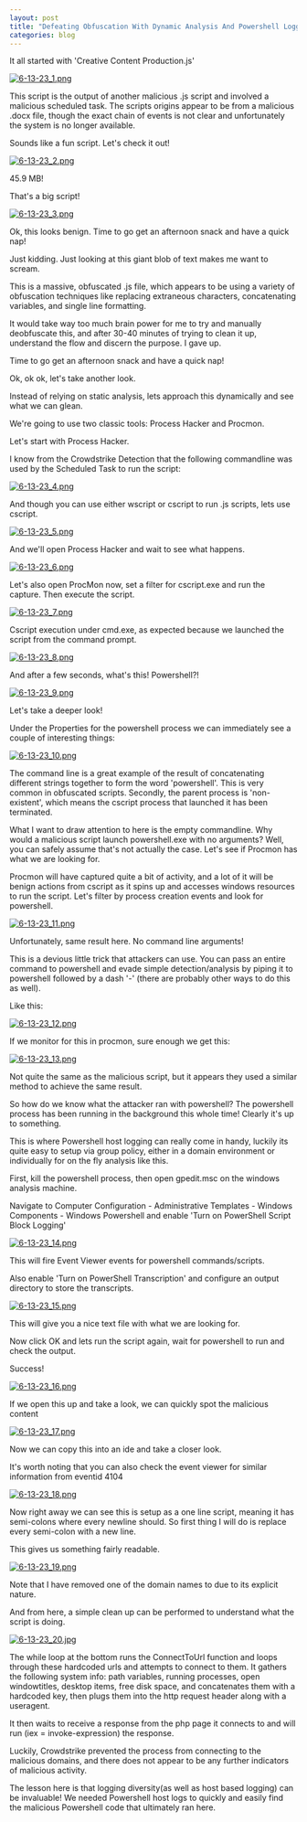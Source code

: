```yaml
---
layout: post
title: "Defeating Obfuscation With Dynamic Analysis And Powershell Logging​"
categories: blog
---
```


It all started with 'Creative Content Production.js'

[![6-13-23_1.png](/assets/images/6-13-23/6-13-23_1.png)](/assets/images/6-13-23/6-13-23_1.png)


This script is the output of another malicious .js script and involved a malicious scheduled task. The scripts origins appear to be from a malicious .docx file, though the exact chain of events is not clear and unfortunately the system is no longer available.

Sounds like a fun script. Let's check it out!

[![6-13-23_2.png](/assets/images/6-13-23/6-13-23_2.png)](/assets/images/6-13-23/6-13-23_2.png)


45.9 MB!

That's a big script!

[![6-13-23_3.png](/assets/images/6-13-23/6-13-23_3.png)](/assets/images/6-13-23/6-13-23_3.png)


Ok, this looks benign. Time to go get an afternoon snack and have a quick nap!

Just kidding. Just looking at this giant blob of text makes me want to scream.

This is a massive, obfuscated .js file, which appears to be using a variety of obfuscation techniques like replacing extraneous characters, concatenating variables, and single line formatting.

It would take way too much brain power for me to try and manually deobfuscate this, and after 30-40 minutes of trying to clean it up, understand the flow and discern the purpose. I gave up.

Time to go get an afternoon snack and have a quick nap!

Ok, ok ok, let's take another look.

Instead of relying on static analysis, lets approach this dynamically and see what we can glean.

We're going to use two classic tools: Process Hacker and Procmon.

Let's start with Process Hacker.

I know from the Crowdstrike Detection that the following commandline was used by the Scheduled Task to run the script:

[![6-13-23_4.png](/assets/images/6-13-23/6-13-23_4.png)](/assets/images/6-13-23/6-13-23_4.png)

And though you can use either wscript or cscript to run .js scripts, lets use cscript.


[![6-13-23_5.png](/assets/images/6-13-23/6-13-23_5.png)](/assets/images/6-13-23/6-13-23_5.png)

And we'll open Process Hacker and wait to see what happens.

[![6-13-23_6.png](/assets/images/6-13-23/6-13-23_6.png)](/assets/images/6-13-23/6-13-23_6.png)

Let's also open ProcMon now, set a filter for cscript.exe and run the capture. Then execute the script.

[![6-13-23_7.png](/assets/images/6-13-23/6-13-23_7.png)](/assets/images/6-13-23/6-13-23_7.png)

Cscript execution under cmd.exe, as expected because we launched the script from the command prompt.

[![6-13-23_8.png](/assets/images/6-13-23/6-13-23_8.png)](/assets/images/6-13-23/6-13-23_8.png)

And after a few seconds, what's this! Powershell?! 

[![6-13-23_9.png](/assets/images/6-13-23/6-13-23_9.png)](/assets/images/6-13-23/6-13-23_9.png)

Let's take a deeper look!

Under the Properties for the powershell process we can immediately see a couple of interesting things:

[![6-13-23_10.png](/assets/images/6-13-23/6-13-23_10.png)](/assets/images/6-13-23/6-13-23_10.png)

The command line is a great example of the result of concatenating different strings together to form the word 'powershell'. This is very common in obfuscated scripts.
Secondly, the parent process is 'non-existent', which means the cscript process that launched it has been terminated.

What I want to draw attention to here is the empty commandline.
Why would a malicious script launch powershell.exe with no arguments?
Well, you can safely assume that's not actually the case. Let's see if Procmon has what we are looking for.

Procmon will have captured quite a bit of activity, and a lot of it will be benign actions from cscript as it spins up and accesses windows resources to run the script. Let's filter by process creation events and look for powershell.

[![6-13-23_11.png](/assets/images/6-13-23/6-13-23_11.png)](/assets/images/6-13-23/6-13-23_11.png)

Unfortunately, same result here. No command line arguments!

This is a devious little trick that attackers can use. You can pass an entire command to powershell and evade simple detection/analysis by piping it to powershell followed by a dash '-' (there are probably other ways to do this as well).

Like this:

[![6-13-23_12.png](/assets/images/6-13-23/6-13-23_12.png)](/assets/images/6-13-23/6-13-23_12.png)

If we monitor for this in procmon, sure enough we get this:

[![6-13-23_13.png](/assets/images/6-13-23/6-13-23_13.png)](/assets/images/6-13-23/6-13-23_13.png)

Not quite the same as the malicious script, but it appears they used a similar method to achieve the same result.

So how do we know what the attacker ran with powershell? The powershell process has been running in the background this whole time! Clearly it's up to something.

This is where Powershell host logging can really come in handy, luckily its quite easy to setup via group policy, either in a domain environment or individually for on the fly analysis like this.

First, kill the powershell process, then open gpedit.msc on the windows analysis machine.

Navigate to Computer Configuration - Administrative Templates - Windows Components - Windows Powershell and enable 'Turn on PowerShell Script Block Logging'

[![6-13-23_14.png](/assets/images/6-13-23/6-13-23_14.png)](/assets/images/6-13-23/6-13-23_14.png)

This will fire Event Viewer events for powershell commands/scripts.

Also enable 'Turn on PowerShell Transcription' and configure an output directory to store the transcripts.

[![6-13-23_15.png](/assets/images/6-13-23/6-13-23_15.png)](/assets/images/6-13-23/6-13-23_15.png)

This will give you a nice text file with what we are looking for.

Now click OK and lets run the script again, wait for powershell to run and check the output.

Success!

[![6-13-23_16.png](/assets/images/6-13-23/6-13-23_16.png)](/assets/images/6-13-23/6-13-23_16.png)

If we open this up and take a look, we can quickly spot the malicious content

[![6-13-23_17.png](/assets/images/6-13-23/6-13-23_17.png)](/assets/images/6-13-23/6-13-23_17.png)

Now we can copy this into an ide and take a closer look.

It's worth noting that you can also check the event viewer for similar information from eventid 4104

[![6-13-23_18.png](/assets/images/6-13-23/6-13-23_18.png)](/assets/images/6-13-23/6-13-23_18.png)

Now right away we can see this is setup as a one line script, meaning it has semi-colons where every newline should.
So first thing I will do is replace every semi-colon with a new line.

This gives us something fairly readable.

[![6-13-23_19.png](/assets/images/6-13-23/6-13-23_19.png)](/assets/images/6-13-23/6-13-23_19.png)

Note that I have removed one of the domain names to due to its explicit nature.

And from here, a simple clean up can be performed to understand what the script is doing.

[![6-13-23_20.jpg](/assets/images/6-13-23/6-13-23_20.jpg)](/assets/images/6-13-23/6-13-23_20.jpg)

The while loop at the bottom runs the ConnectToUrl function and loops through these hardcoded urls and attempts to connect to them. It gathers the following system info: path variables, running processes, open windowtitles, desktop items, free disk space, and concatenates them with a hardcoded key, then plugs them into the http request header along with a useragent.

It then waits to receive a response from the php page it connects to and will run (iex = invoke-expression) the response.

Luckily, Crowdstrike prevented the process from connecting to the malicious domains, and there does not appear to be any further indicators of malicious activity.

The lesson here is that logging diversity(as well as host based logging) can be invaluable! We needed Powershell host logs to quickly and easily find the malicious Powershell code that ultimately ran here.